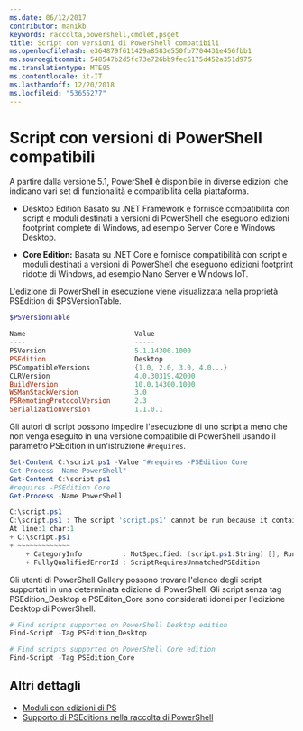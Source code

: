 ```yaml
---
ms.date: 06/12/2017
contributor: manikb
keywords: raccolta,powershell,cmdlet,psget
title: Script con versioni di PowerShell compatibili
ms.openlocfilehash: e364879f611429a8583e550fb7704431e456fbb1
ms.sourcegitcommit: 548547b2d5fc73e726bb9fec6175d452a351d975
ms.translationtype: MTE95
ms.contentlocale: it-IT
ms.lasthandoff: 12/20/2018
ms.locfileid: "53655277"
---
```

# <a name="script-with-compatible-powershell-editions"></a>Script con versioni di PowerShell compatibili

A partire dalla versione 5.1, PowerShell è disponibile in diverse edizioni che indicano vari set di funzionalità e compatibilità della piattaforma.

- Desktop Edition Basato su .NET Framework e fornisce compatibilità con script e moduli destinati a versioni di PowerShell che eseguono edizioni footprint complete di Windows, ad esempio Server Core e Windows Desktop.

- **Core Edition:** Basata su .NET Core e fornisce compatibilità con script e moduli destinati a versioni di PowerShell che eseguono edizioni footprint ridotte di Windows, ad esempio Nano Server e Windows IoT.

L'edizione di PowerShell in esecuzione viene visualizzata nella proprietà PSEdition di $PSVersionTable.

```powershell
$PSVersionTable

Name                           Value
----                           -----
PSVersion                      5.1.14300.1000
PSEdition                      Desktop
PSCompatibleVersions           {1.0, 2.0, 3.0, 4.0...}
CLRVersion                     4.0.30319.42000
BuildVersion                   10.0.14300.1000
WSManStackVersion              3.0
PSRemotingProtocolVersion      2.3
SerializationVersion           1.1.0.1
```

Gli autori di script possono impedire l'esecuzione di uno script a meno che non venga eseguito in una versione compatibile di PowerShell usando il parametro PSEdition in un'istruzione `#requires`.

```powershell
Set-Content C:\script.ps1 -Value "#requires -PSEdition Core
Get-Process -Name PowerShell"
Get-Content C:\script.ps1
#requires -PSEdition Core
Get-Process -Name PowerShell

C:\script.ps1
C:\script.ps1 : The script 'script.ps1' cannot be run because it contained a "#requires" statement for PowerShell editions 'Core'. The edition of PowerShell that is required by the script does not match the currently running PowerShell Desktop edition.
At line:1 char:1
+ C:\script.ps1
+ ~~~~~~~~~~~~~
    + CategoryInfo          : NotSpecified: (script.ps1:String) [], RuntimeException
    + FullyQualifiedErrorId : ScriptRequiresUnmatchedPSEdition
```

Gli utenti di PowerShell Gallery possono trovare l'elenco degli script supportati in una determinata edizione di PowerShell.
Gli script senza tag PSEdition_Desktop e PSEditon_Core sono considerati idonei per l'edizione Desktop di PowerShell.

```powershell
# Find scripts supported on PowerShell Desktop edition
Find-Script -Tag PSEdition_Desktop

# Find scripts supported on PowerShell Core edition
Find-Script -Tag PSEdition_Core
```

## <a name="more-details"></a>Altri dettagli

- [Moduli con edizioni di PS](module-psedition-support.md)
- [Supporto di PSEditions nella raccolta di PowerShell](../how-to/finding-packages/searching-by-compatibility.md)
